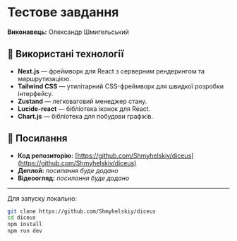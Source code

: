 # Тестове завдання

**Виконавець:** Олександр Шмигельський

## 🔧 Використані технології

- **Next.js** — фреймворк для React з серверним рендерингом та маршрутизацією.
- **Tailwind CSS** — утилітарний CSS-фреймворк для швидкої розробки інтерфейсу.
- **Zustand** — легковаговий менеджер стану.
- **Lucide-react** — бібліотека іконок для React.
- **Chart.js** — бібліотека для побудови графіків.

## 🔗 Посилання

- **Код репозиторію:** [https://github.com/Shmyhelskiy/diceus](https://github.com/Shmyhelskiy/diceus)
- **Деплой:** *посилання буде додано*
- **Відеоогляд:** *посилання буде додано*

---

Для запуску локально:

```bash
git clone https://github.com/Shmyhelskiy/diceus
cd diceus
npm install
npm run dev
